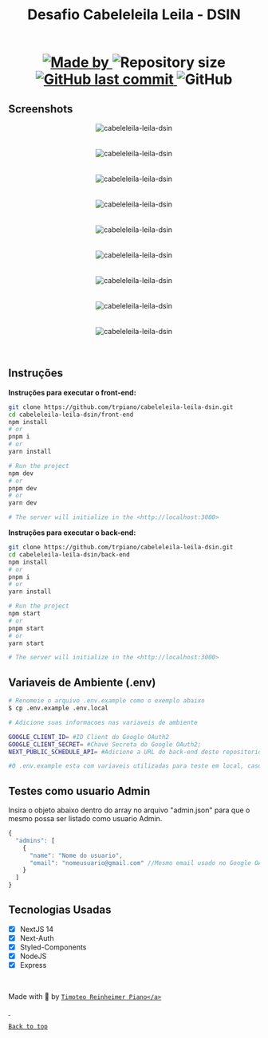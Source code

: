 <h1 align="center" id="top">
   Desafio Cabeleleila Leila - DSIN

<br/>
<br/>

<p align="center">
  <a href="https://www.linkedin.com/in/timoteopiano/">
    <img alt="Made by" src="https://img.shields.io/badge/made%20by-Timoteo%20Piano-%BD93EC">
  </a>
  <img alt="Repository size" src="https://img.shields.io/github/repo-size/trpiano/cabeleleila-leila-dsin?color=%BD93EC">
  <a href="https://github.com/trpiano/cabeleleila-leila-dsin/commits/master">
    <img alt="GitHub last commit" src="https://img.shields.io/github/last-commit/trpiano/cabeleleila-leila-dsin?color=%BD93EC">
  </a>
  <img alt="GitHub" src="https://img.shields.io/github/license/trpiano/cabeleleila-leila-dsin?color=%BD93EC">
</p>

## Screenshots

<div align="center"> 
  <img src="/.github/admin_atualizando_status.png" alt="cabeleleila-leila-dsin" />
</div>
<br/>
<br/>

<div align="center"> 
  <img src="/.github/admin_dashboard_datas_retroativas.png" alt="cabeleleila-leila-dsin" />
</div>
<br/>
<br/>

<div align="center"> 
  <img src="/.github/admin_dashboard.png" alt="cabeleleila-leila-dsin" />
</div>
<br/>
<br/>

<div align="center"> 
  <img src="/.github/admin_editando_agendamento.png" alt="cabeleleila-leila-dsin" />
</div>
<br/>
<br/>

<div align="center"> 
  <img src="/.github/detalhes_de_agendamento_passado.png" alt="cabeleleila-leila-dsin" />
</div>
<br/>
<br/>

<div align="center"> 
  <img src="/.github/novo_usuario_sem_agendamentos.png" alt="cabeleleila-leila-dsin" />
</div>
<br/>
<br/>

<div align="center"> 
  <img src="/.github/sugestao_agendamento_mesma_semana.png" alt="cabeleleila-leila-dsin" />
</div>
<br/>
<br/>

<div align="center"> 
  <img src="/.github/usuario_editando_agendamento.png" alt="cabeleleila-leila-dsin" />
</div>
<br/>
<br/>

<div align="center"> 
  <img src="/.github/usuario_nao_autenticado.png" alt="cabeleleila-leila-dsin" />
</div>
<br/>
<br/>

## Instruções

**Instruções para executar o front-end:**

```bash
git clone https://github.com/trpiano/cabeleleila-leila-dsin.git
cd cabeleleila-leila-dsin/front-end
npm install
# or
pnpm i
# or
yarn install

# Run the project
npm dev
# or
pnpm dev
# or
yarn dev

# The server will initialize in the <http://localhost:3000>
```

**Instruções para executar o back-end:**

```bash
git clone https://github.com/trpiano/cabeleleila-leila-dsin.git
cd cabeleleila-leila-dsin/back-end
npm install
# or
pnpm i
# or
yarn install

# Run the project
npm start
# or
pnpm start
# or
yarn start

# The server will initialize in the <http://localhost:3000>
```

## Variaveis de Ambiente (.env)

```bash
# Renomeie o arquivo .env.example como o exemplo abaixo
$ cp .env.example .env.local

# Adicione suas informacoes nas variaveis de ambiente

GOOGLE_CLIENT_ID= #ID Client do Google OAuth2
GOOGLE_CLIENT_SECRET= #Chave Secreta do Google OAuth2;
NEXT_PUBLIC_SCHEDULE_API= #Adicione a URL do back-end deste repositorio;

#O .env.example esta com variaveis utilizadas para teste em local, caso queira, nao e necessario configurar novamente.
```

## Testes como usuario Admin

Insira o objeto abaixo dentro do array no arquivo "admin.json" para que o mesmo possa ser listado como usuario Admin.

```javascript
{
  "admins": [
    {
      "name": "Nome do usuario",
      "email": "nomeusuario@gmail.com" //Mesmo email usado no Google OAuth, caso contrario nao tera acesso.
    }
  ]
}
```

## Tecnologias Usadas

- [X] NextJS 14
- [X] Next-Auth
- [X] Styled-Components
- [X] NodeJS
- [X] Express

<br/>

Made with 💜 by <a href="https://github.com/trpiano" target="_blank">`Timoteo Reinheimer Piano</a>`

&#xa0;

<a href="#top">`Back to top`</a>
